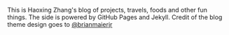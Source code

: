 This is Haoxing Zhang's blog of projects, travels, foods and other fun things. The side is powered by GitHub Pages and Jekyll. Credit of the blog theme design goes to [@brianmaierjr](https://twitter.com/brianmaier)


